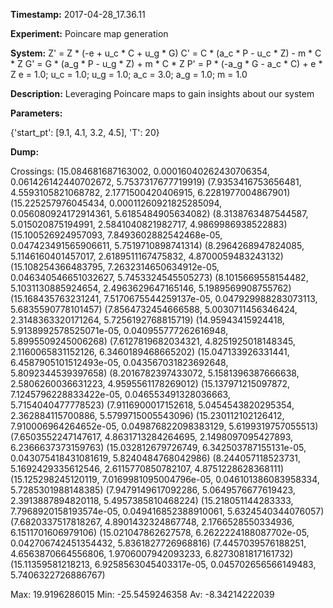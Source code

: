 **Timestamp:** 2017-04-28_17.36.11

**Experiment:** Poincare map generation

**System:**
Z' = Z * (-e + u_c * C + u_g * G) 
C' = C * (a_c * P - u_c * Z) - m * C * Z 
G' = G * (a_g * P - u_g * Z) + m * C * Z 
P' = P * (-a_g * G - a_c * C) + e * Z 
e = 1.0; u_c = 1.0; u_g = 1.0; a_c = 3.0; a_g = 1.0; m = 1.0

**Description:** Leveraging Poincare maps to gain insights about our system

**Parameters:**

{'start_pt': [9.1, 4.1, 3.2, 4.5], 'T': 20}

**Dump:**



Crossings:
(15.084681687163002, 0.00016040262430706354, 0.061426142440702672, 5.7537317677719919)
(7.9353416753656481, 4.5593105821068782, 2.1771500420406915, 6.2281977004867901)
(15.225257976045434, 0.00011260921825285094, 0.056080924172914361, 5.6185484905634082)
(8.3138763487544587, 5.015020875194991, 2.5841040821982717, 4.9869986938522883)
(15.100526924957093, 7.8493602882542468e-05, 0.047423491565906611, 5.7519710898741314)
(8.2964268947824085, 5.1146160401457017, 2.6189511167475832, 4.8700059483243132)
(15.108254366483795, 7.2632314650634912e-05, 0.046340546651032627, 5.7453324545505273)
(8.1015669558154482, 5.1031130885924654, 2.4963629647165146, 5.1989569908755762)
(15.168435763231241, 7.5170675544259137e-05, 0.047929988283073113, 5.6835590778101457)
(7.8564732454666588, 5.0030711456346424, 2.3148363320171264, 5.7256192768815719)
(14.95943415924418, 5.9138992578525071e-05, 0.040955777262616948, 5.8995509245006268)
(7.6127819682034321, 4.8251925018148345, 2.1160065831152126, 6.3460189468665202)
(15.047133926331441, 6.4587905101512493e-05, 0.043567031823692648, 5.8092344539397658)
(8.2016782397433072, 5.1581396387666638, 2.5806260036631223, 4.9595561178269012)
(15.137971215097872, 7.1245796228833422e-05, 0.046553491328036663, 5.7154040477778523)
(7.9116900017152618, 5.0454543820295354, 2.362884115700886, 5.5799715005543096)
(15.230112102126412, 7.910006964264652e-05, 0.049876822098383129, 5.6199319757055513)
(7.6503552247147617, 4.8631713284264695, 2.1498097095427893, 6.2366637373159763)
(15.032812679726749, 6.342503787155131e-05, 0.043075418431081619, 5.8240484768042986)
(8.244057118523731, 5.1692429335612546, 2.6115770850782107, 4.8751228628368111)
(15.125298245120119, 7.0169981095004796e-05, 0.046101386083958334, 5.7285301988148385)
(7.9479149617092286, 5.0649576677619423, 2.3913887894820118, 5.4957385810468224)
(15.218051144283333, 7.7968920158193574e-05, 0.049416852388910061, 5.6324540344076057)
(7.6820337517818267, 4.8901432324867748, 2.1766528550334936, 6.1511701606979106)
(15.021047862627578, 6.2622224188087702e-05, 0.042706742451354432, 5.8361827726968816)
(7.4457039576188251, 4.6563870664556806, 1.9706007942093233, 6.8273081817161732)
(15.11359581218213, 6.9258563045403317e-05, 0.045702656566149483, 5.7406322726886767)

Max:
19.9196286015
Min:
-25.5459246358
Av:
-8.34214222039